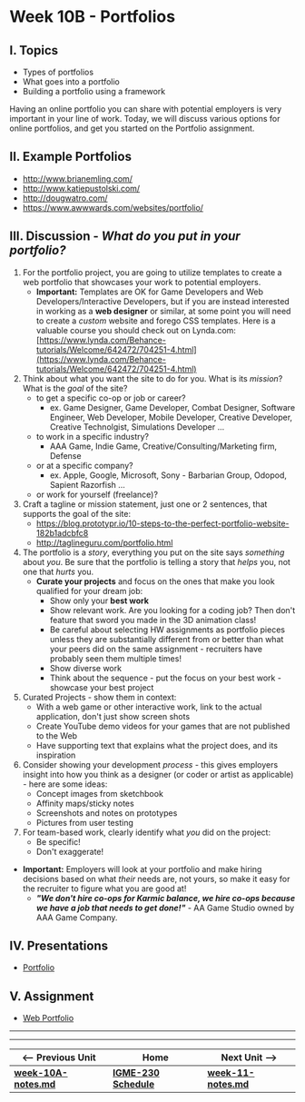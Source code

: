 # Week 10B - Portfolios

## I. Topics
- Types of portfolios
- What goes into a portfolio
- Building a portfolio using a framework

Having an online portfolio you can share with potential employers is very important in your line of work. Today, we will discuss various options for online portfolios, and get you started on the Portfolio assignment.

## II. Example Portfolios
- http://www.brianemling.com/
- http://www.katiepustolski.com/
- http://dougwatro.com/
- https://www.awwwards.com/websites/portfolio/

## III. Discussion - *What do you put in your portfolio?*
1. For the portfolio project, you are going to utilize templates to create a web portfolio that showcases your work to potential employers. 
    - **Important:** Templates are OK for Game Developers and Web Developers/Interactive Developers, but if you are instead interested in working as a **web designer** or similar, at some point you will need to create a *custom* website and forego CSS templates. Here is a valuable course you should check out on Lynda.com: [https://www.lynda.com/Behance-tutorials/Welcome/642472/704251-4.html](https://www.lynda.com/Behance-tutorials/Welcome/642472/704251-4.html)
1. Think about what you want the site to do for you. What is its *mission*? What is the *goal* of the site?
    - to get a specific co-op or job or career?
        - ex. Game Designer, Game Developer, Combat Designer, Software Engineer, Web Developer, Mobile Developer, Creative Developer, Creative Technolgist, Simulations Developer ...
    - to work in a specific industry? 
        - AAA Game, Indie Game, Creative/Consulting/Marketing firm, Defense
    - or at a specific company?
        - ex. Apple, Google, Microsoft, Sony - Barbarian Group, Odopod, Sapient Razorfish ...
    - or work for yourself (freelance)?
1. Craft a tagline or mission statement, just one or 2 sentences, that supports the goal of the site:
    - https://blog.prototypr.io/10-steps-to-the-perfect-portfolio-website-182b1adcbfc8
    - http://taglineguru.com/portfolio.html
1. The portfolio is a *story*, everything you put on the site says *something* about *you*. Be sure that the portfolio is telling a story that *helps* you, not one that *hurts* you.
    - **Curate your projects** and focus on the ones that make you look qualified for your dream job:
      - Show only your **best work**
      - Show relevant work. Are you looking for a coding job? Then don't feature that sword you made in the 3D animation class!
      - Be careful about selecting HW assignments as portfolio pieces unless they are substantially different from or better than what your peers did on the same assignment - recruiters have probably seen them multiple times!
      - Show diverse work
      - Think about the sequence - put the focus on your best work - showcase your best project
1. Curated Projects - show them in context:
    - With a web game or other interactive work, link to the actual application, don't just show screen shots
    - Create YouTube demo videos for your games that are not published to the Web
    - Have supporting text that explains what the project does, and its inspiration
1. Consider showing your development *process* - this gives employers insight into how you think as a designer (or coder or artist as applicable) - here are some ideas:
    - Concept images from sketchbook
    - Affinity maps/sticky notes
    - Screenshots and notes on prototypes
    - Pictures from user testing
1. For team-based work, clearly identify what *you* did on the project:
    - Be specific! 
    - Don't exaggerate!

- **Important:** Employers will look at your portfolio and make hiring decisions based on what *their* needs are, not yours, so make it easy for the recruiter to figure what you are good at!
  - ***"We don't hire co-ops for Karmic balance, we hire co-ops because we have a job that needs to get done!"*** - AA Game Studio owned by AAA Game Company.



## IV. Presentations
- [Portfolio](https://github.com/tonethar/IGME-230-Master/blob/master/presentations/Portfolio.pdf)

## V. Assignment
- [Web Portfolio](../projects/portfolio.md)

<hr><hr>

| <-- Previous Unit | Home | Next Unit -->
| --- | --- | --- 
| [**week-10A-notes.md**](week-10A-notes.md)     |  [**IGME-230 Schedule**](../schedule.md) | [**week-11-notes.md**](week-11-notes.md)


